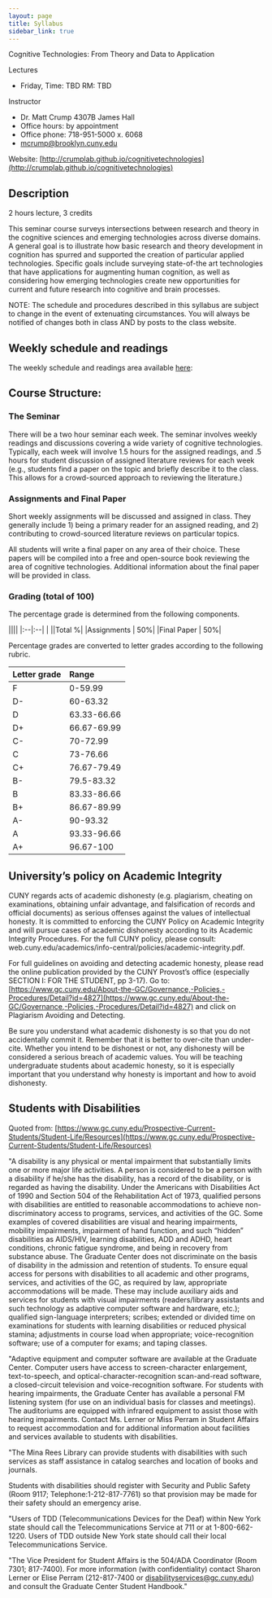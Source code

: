 ```yaml
---
layout: page
title: Syllabus
sidebar_link: true
---
```


Cognitive Technologies: From Theory and Data to Application

Lectures 	
- Friday, Time:	TBD 	RM: TBD

Instructor

- Dr. Matt Crump	4307B James Hall
- Office hours:	by appointment
- Office phone: 718-951-5000 x. 6068
- mcrump@brooklyn.cuny.edu


Website:  [http://crumplab.github.io/cognitivetechnologies](http://crumplab.github.io/cognitivetechnologies)

## Description

2 hours lecture, 3 credits

This seminar course surveys intersections between research and theory in the cognitive sciences and emerging technologies across diverse domains. A general goal is to illustrate how basic research and theory development in cognition has spurred and supported the creation of particular applied technologies. Specific goals include surveying state-of-the art technologies that have applications for augmenting human cognition, as well as considering how emerging technologies create new opportunities for current and future research into cognitive and brain processes.

NOTE: The schedule and procedures described in this syllabus are subject to change in the event of extenuating circumstances. You will always be notified of changes both in class AND by posts to the class website.

## Weekly schedule and readings

The weekly schedule and readings area available [here](http://crumplab.github.io/cognitivetechnologies):


## Course Structure:

### The Seminar

There will be a two hour seminar each week. The seminar involves weekly readings and discussions covering a wide variety of cognitive technologies. Typically, each week will involve 1.5 hours for the assigned readings, and .5 hours for student discussion of assigned literature reviews for each week (e.g., students find a paper on the topic and briefly describe it to the class. This allows for a crowd-sourced approach to reviewing the literature.)

### Assignments and Final Paper

Short weekly assignments will be discussed and assigned in class. They generally include 1) being a primary reader for an assigned reading, and 2) contributing to crowd-sourced literature reviews on particular topics.

All students will write a final paper on any area of their choice. These papers will be compiled into a free and open-source book reviewing the area of cognitive technologies. Additional information about the final paper will be provided in class. 

### Grading (total of 100)

The percentage grade is determined from the following components.

||||
|:--|:--|
|						||Total %|
|Assignments	|		50%|
|Final Paper				|	50%|

Percentage grades are converted to letter grades according to the following rubric.

|Letter grade|Range|
|:--|:--|
|F	|0-59.99|
|D-	|60-63.32|
|D	|63.33-66.66|
|D+	|66.67-69.99|
|C-	|70-72.99|
|C	|73-76.66|
|C+	|76.67-79.49|
|B-	|79.5-83.32|
|B	|83.33-86.66|
|B+	|86.67-89.99|
|A-	|90-93.32|
|A	|93.33-96.66|
|A+	|96.67-100|

## University’s policy on Academic Integrity

CUNY regards acts of academic dishonesty (e.g. plagiarism, cheating on examinations, obtaining unfair advantage, and falsification of records and official documents) as serious offenses against the values of intellectual honesty. It is committed to enforcing the CUNY Policy on Academic Integrity and will pursue cases of academic dishonesty according to its Academic Integrity Procedures.  For the full CUNY policy, please consult:  web.cuny.edu/academics/info-central/policies/academic-integrity.pdf.  

For full guidelines on avoiding and detecting academic honesty, please read the online publication provided by the CUNY Provost’s office (especially SECTION I: FOR THE STUDENT, pp 3-17).  Go to:  [https://www.gc.cuny.edu/About-the-GC/Governance,-Policies,-Procedures/Detail?id=4827](https://www.gc.cuny.edu/About-the-GC/Governance,-Policies,-Procedures/Detail?id=4827) and click on Plagiarism Avoiding and Detecting.  

Be sure you understand what academic dishonesty is so that you do not accidentally commit it. Remember that it is better to over-cite than under-cite.  Whether you intend to be dishonest or not, any dishonesty will be considered a serious breach of academic values.  You will be teaching undergraduate students about academic honesty, so it is especially important that you understand why honesty is important and how to avoid dishonesty.

## Students with Disabilities

Quoted from: [https://www.gc.cuny.edu/Prospective-Current-Students/Student-Life/Resources](https://www.gc.cuny.edu/Prospective-Current-Students/Student-Life/Resources)

"A disability is any physical or mental impairment that substantially limits one or more major life activities. A person is considered to be a person with a disability if he/she has the disability, has a record of the disability, or is regarded as having the disability. Under the Americans with Disabilities Act of 1990 and Section 504 of the Rehabilitation Act of 1973, qualified persons with disabilities are entitled to reasonable accommodations to achieve non-discriminatory access to programs, services, and activities of the GC. Some examples of covered disabilities are visual and hearing impairments, mobility impairments, impairment of hand function, and such “hidden” disabilities as AIDS/HIV, learning disabilities, ADD and ADHD, heart conditions, chronic fatigue syndrome, and being in recovery from substance abuse. The Graduate Center does not discriminate on the basis of disability in the admission and retention of students. To ensure equal access for persons with disabilities to all academic and other programs, services, and activities of the GC, as required by law, appropriate accommodations will be made. These may include auxiliary aids and services for students with visual impairments (readers/library assistants and such technology as adaptive computer software and hardware, etc.); qualified sign-language interpreters; scribes; extended or divided time on examinations for students with learning disabilities or reduced physical stamina; adjustments in course load when appropriate; voice-recognition software; use of a computer for exams; and taping classes.

"Adaptive equipment and computer software are available at the Graduate Center. Computer users have access to screen-character enlargement, text-to-speech, and optical-character-recognition scan-and-read software, a closed-circuit television and voice-recognition software. For students with hearing impairments, the Graduate Center has available a personal FM listening system (for use on an individual basis for classes and meetings). The auditoriums are equipped with infrared equipment to assist those with hearing impairments. Contact Ms. Lerner or Miss Perram in Student Affairs to request accommodation and for additional information about facilities and services available to students with disabilities.

"The Mina Rees Library can provide students with disabilities with such services as staff assistance in catalog searches and location of books and journals.

Students with disabilities should register with Security and Public Safety (Room 9117; Telephone:1-212-817-7761) so that provision may be made for their safety should an emergency arise.

"Users of TDD (Telecommunications Devices for the Deaf) within New York state should call the Telecommunications Service at 711 or at 1-800-662-1220. Users of TDD outside New York state should call their local Telecommunications Service.

"The Vice President for Student Affairs is the 504/ADA Coordinator (Room 7301; 817-7400). For more information (with confidentiality) contact Sharon Lerner or Elise Perram (212-817-7400 or disabilityservices@gc.cuny.edu) and consult the Graduate Center Student Handbook."
